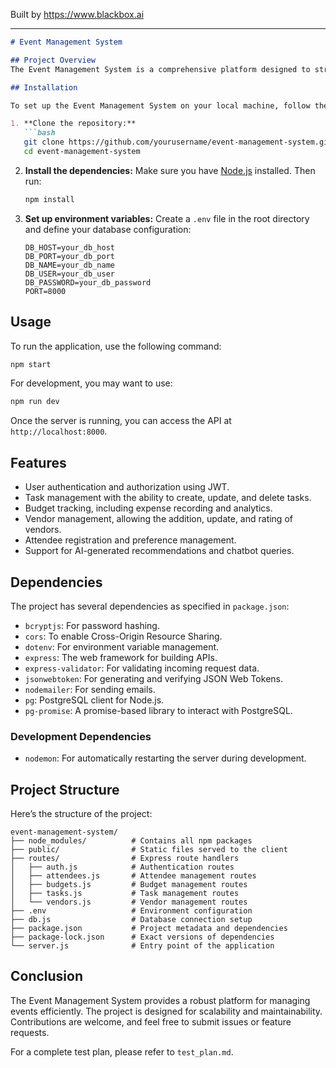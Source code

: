 
Built by https://www.blackbox.ai

---

```markdown
# Event Management System

## Project Overview
The Event Management System is a comprehensive platform designed to streamline various aspects of event organization. It provides features such as authentication, budgeting, vendor management, attendee registration, task tracking, and payments, all designed to enhance the efficiency of planning and executing events.

## Installation

To set up the Event Management System on your local machine, follow these steps:

1. **Clone the repository:**
   ```bash
   git clone https://github.com/yourusername/event-management-system.git
   cd event-management-system
   ```

2. **Install the dependencies:**
   Make sure you have [Node.js](https://nodejs.org/) installed. Then run:
   ```bash
   npm install
   ```

3. **Set up environment variables:**
   Create a `.env` file in the root directory and define your database configuration:
   ```
   DB_HOST=your_db_host
   DB_PORT=your_db_port
   DB_NAME=your_db_name
   DB_USER=your_db_user
   DB_PASSWORD=your_db_password
   PORT=8000
   ```

## Usage

To run the application, use the following command:
```bash
npm start
```

For development, you may want to use:
```bash
npm run dev
```

Once the server is running, you can access the API at `http://localhost:8000`.

## Features

- User authentication and authorization using JWT.
- Task management with the ability to create, update, and delete tasks.
- Budget tracking, including expense recording and analytics.
- Vendor management, allowing the addition, update, and rating of vendors.
- Attendee registration and preference management.
- Support for AI-generated recommendations and chatbot queries.

## Dependencies

The project has several dependencies as specified in `package.json`:

- `bcryptjs`: For password hashing.
- `cors`: To enable Cross-Origin Resource Sharing.
- `dotenv`: For environment variable management.
- `express`: The web framework for building APIs.
- `express-validator`: For validating incoming request data.
- `jsonwebtoken`: For generating and verifying JSON Web Tokens.
- `nodemailer`: For sending emails.
- `pg`: PostgreSQL client for Node.js.
- `pg-promise`: A promise-based library to interact with PostgreSQL.

### Development Dependencies

- `nodemon`: For automatically restarting the server during development.

## Project Structure

Here’s the structure of the project:

```
event-management-system/
├── node_modules/          # Contains all npm packages
├── public/                # Static files served to the client
├── routes/                # Express route handlers
│   ├── auth.js            # Authentication routes
│   ├── attendees.js       # Attendee management routes
│   ├── budgets.js         # Budget management routes
│   ├── tasks.js           # Task management routes
│   └── vendors.js         # Vendor management routes
├── .env                   # Environment configuration
├── db.js                  # Database connection setup
├── package.json           # Project metadata and dependencies
├── package-lock.json      # Exact versions of dependencies
└── server.js              # Entry point of the application
```

## Conclusion

The Event Management System provides a robust platform for managing events efficiently. The project is designed for scalability and maintainability. Contributions are welcome, and feel free to submit issues or feature requests.

For a complete test plan, please refer to `test_plan.md`.
```